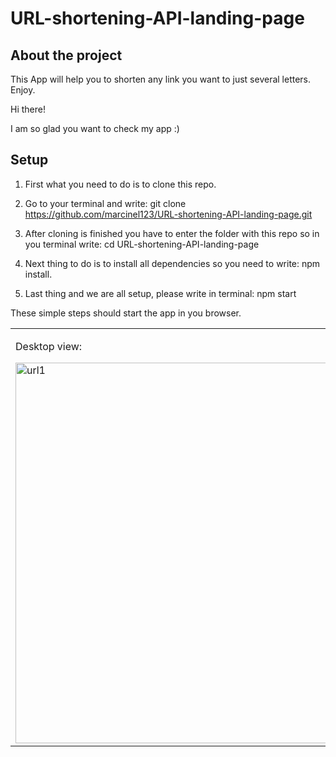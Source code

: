 # URL-shortening-API-landing-page

## About the project

This App will help you to shorten any link you want to just several letters. Enjoy.


Hi there!

I am so glad you want to check my app :)

## Setup

1. First what you need to do is to clone this repo.

2. Go to your terminal and write: git clone https://github.com/marcinel123/URL-shortening-API-landing-page.git

3. After cloning is finished you have to enter the folder with this repo so in you terminal write: cd URL-shortening-API-landing-page 
 
4. Next thing to do is to install all dependencies so you need to write: npm install.

5. Last thing and we are all setup, please write in terminal: npm start

These simple steps should start the app in you browser.

<table>
 <tr><td valign="top" width="33%">

Desktop view:

<img width="609" alt="url1" src="https://user-images.githubusercontent.com/95523781/220840228-69e8313c-101c-41ce-91cd-ef78a953e9a2.png">
  </td>

<td valign="top" width="33%">
   
Mobile view:

<img width="204" alt="url2" src="https://user-images.githubusercontent.com/95523781/220839738-872ce6de-06c0-4942-ba5e-a42fc87e9741.png">
   
</td>
  
<td valign="top" width="33%">
 
Active state when creating short link:

<img width="441" alt="url3" src="https://user-images.githubusercontent.com/95523781/220839764-2b571e9f-3cfd-44f3-b594-a9236ff3f6ab.png">
 
</td>
 
</tr></table>  
